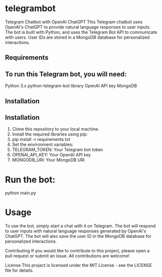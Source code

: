 # telegrambot
Telegram Chatbot with OpenAI ChatGPT
This Telegram chatbot uses OpenAI's ChatGPT to provide natural language responses to user inputs. The bot is built with Python, and uses the Telegram Bot API to communicate with users. User IDs are stored in a MongoDB database for personalized interactions.

## Requirements
## To run this Telegram bot, you will need:

Python 3.x
python-telegram-bot library
OpenAI API key
MongoDB
## Installation
## Installation

1. Clone this repository to your local machine.
2. Install the required libraries using pip:
3. pip install -r requirements.txt
4. Set the environment variables:
5. TELEGRAM_TOKEN: Your Telegram bot token 
6. OPENAI_API_KEY: Your OpenAI API key 
7. MONGODB_URI: Your MongoDB URI 
# Run the bot:
python main.py
# Usage
To use the bot, simply start a chat with it on Telegram. The bot will respond to user inputs with natural language responses generated by OpenAI's ChatGPT. The bot will also save the user ID in the MongoDB database for personalized interactions.

Contributing
If you would like to contribute to this project, please open a pull request or submit an issue. All contributions are welcome!

License
This project is licensed under the MIT License - see the LICENSE file for details.

